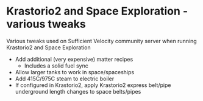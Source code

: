 # Krastorio2 and Space Exploration - various tweaks

Various tweaks used on Sufficient Velocity community server when running Krastorio2 and Space Exploration 

- Add additional (very expensive) matter recipes
  - Includes a solid fuel sync
- Allow larger tanks to work in space/spaceships
- Add 415C/975C steam to electric boiler
- If configured in Krastorio2, apply Krastorio2 express belt/pipe underground length changes to space belts/pipes